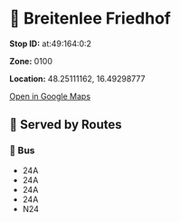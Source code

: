 # 🚉 Breitenlee Friedhof


**Stop ID:** at:49:164:0:2

**Zone:** 0100

**Location:** 48.25111162, 16.49298777

[Open in Google Maps](https://www.google.com/maps?q=48.25111162,16.49298777)

## 🚆 Served by Routes

### 🚌 Bus
- 24A
- 24A
- 24A
- 24A
- N24